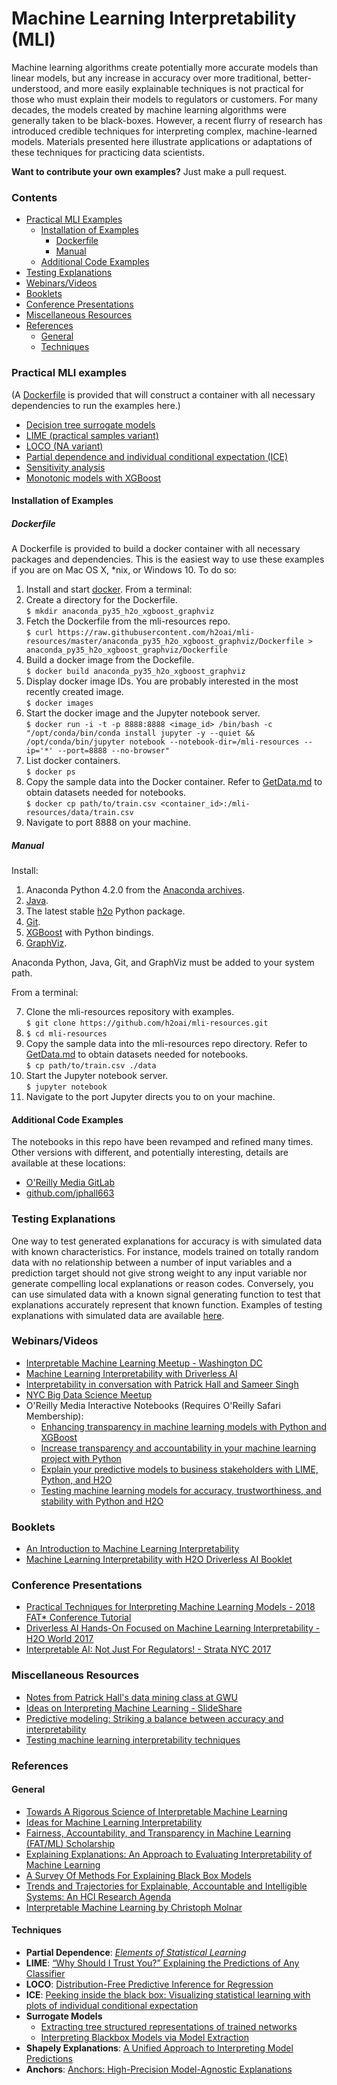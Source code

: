 # Machine Learning Interpretability (MLI)

Machine learning algorithms create potentially more accurate models than linear models, but any increase in accuracy over more traditional, better-understood, and more easily explainable techniques is not practical for those who must explain their models to regulators or customers. For many decades, the models created by machine learning algorithms were generally taken to be black-boxes. However, a recent flurry of research has introduced credible techniques for interpreting complex, machine-learned models. Materials presented here illustrate applications or adaptations of these techniques for practicing data scientists.

**Want to contribute your own examples?** Just make a pull request.

### Contents

* [Practical MLI Examples](https://github.com/h2oai/mli-resources#practical-mli-examples)
  * [Installation of Examples](https://github.com/h2oai/mli-resources#installation-of-examples)
    * [Dockerfile](https://github.com/h2oai/mli-resources#dockerfile)
    * [Manual](https://github.com/h2oai/mli-resources#manual)
  * [Additional Code Examples](https://github.com/h2oai/mli-resources#additional-code-examples)
* [Testing Explanations](https://github.com/h2oai/mli-resources#testing-explanations)
* [Webinars/Videos](https://github.com/h2oai/mli-resources#webinarsvideos)
* [Booklets](https://github.com/h2oai/mli-resources#booklets)
* [Conference Presentations](https://github.com/h2oai/mli-resources#conference-presentations)
* [Miscellaneous Resources](https://github.com/h2oai/mli-resources#miscellaneous-resources)
* [References](https://github.com/h2oai/mli-resources#references)
  * [General](https://github.com/h2oai/mli-resources#general)
  * [Techniques](https://github.com/h2oai/mli-resources#techniques)

### Practical MLI examples

(A [Dockerfile](anaconda_py35_h2o_xgboost_graphviz/Dockerfile) is provided that will construct a container with all necessary dependencies to run the examples here.)

  * [Decision tree surrogate models](notebooks/dt_surrogate.ipynb)
  * [LIME (practical samples variant)](notebooks/lime.ipynb)
  * [LOCO (NA variant)](notebooks/loco.ipynb)
  * [Partial dependence and individual conditional expectation (ICE)](notebooks/pdp_ice.ipynb)  
  * [Sensitivity analysis](notebooks/sensitivity_analysis.ipynb)
  * [Monotonic models with XGBoost](notebooks/mono_xgboost.ipynb)

#### Installation of Examples

##### Dockerfile

A Dockerfile is provided to build a docker container with all necessary packages and dependencies. This is the easiest way to use these examples if you are on Mac OS X, \*nix, or Windows 10. To do so:

  1. Install and start [docker](https://www.docker.com/).
  From a terminal:
  2. Create a directory for the Dockerfile.</br>
  `$ mkdir anaconda_py35_h2o_xgboost_graphviz`
  3. Fetch the Dockerfile from the mli-resources repo.</br>
  `$ curl https://raw.githubusercontent.com/h2oai/mli-resources/master/anaconda_py35_h2o_xgboost_graphviz/Dockerfile > anaconda_py35_h2o_xgboost_graphviz/Dockerfile`
  4. Build a docker image from the Dockefile.</br>
  `$ docker build anaconda_py35_h2o_xgboost_graphviz`
  5. Display docker image IDs. You are probably interested in the most recently created image. </br>
  `$ docker images`
  6. Start the docker image and the Jupyter notebook server.</br>
   `$ docker run -i -t -p 8888:8888 <image_id> /bin/bash -c "/opt/conda/bin/conda install jupyter -y --quiet && /opt/conda/bin/jupyter notebook --notebook-dir=/mli-resources --ip='*' --port=8888 --no-browser"`
  7. List docker containers.</br>
  `$ docker ps`
  8. Copy the sample data into the Docker container. Refer to [GetData.md](data/GetData.md) to obtain datasets needed for notebooks.</br>
  `$ docker cp path/to/train.csv <container_id>:/mli-resources/data/train.csv`
  9. Navigate to port 8888 on your machine.

##### Manual

  Install:

  1. Anaconda Python 4.2.0 from the [Anaconda archives](https://repo.continuum.io/archive/).
  2. [Java](https://java.com/download).
  3. The latest stable [h2o](https://www.h2o.ai/download/) Python package.
  4. [Git](https://git-scm.com/downloads).
  5. [XGBoost](https://github.com/dmlc/xgboost) with Python bindings.
  6. [GraphViz](http://www.graphviz.org/).

  Anaconda Python, Java, Git, and GraphViz must be added to your system path.

  From a terminal:

  7. Clone the mli-resources repository with examples.</br>
  `$ git clone https://github.com/h2oai/mli-resources.git`
  8. `$ cd mli-resources`
  9. Copy the sample data into the mli-resources repo directory. Refer to [GetData.md](data/GetData.md) to obtain datasets needed for notebooks.</br>
  `$ cp path/to/train.csv ./data`
  9. Start the Jupyter notebook server.</br>
  `$ jupyter notebook`
  10. Navigate to the port Jupyter directs you to on your machine.

#### Additional Code Examples

The notebooks in this repo have been revamped and refined many times. Other versions with different, and potentially interesting, details are available at these locations:

* [O'Reilly Media GitLab](https://content.oreilly.com/oriole/Interpretable-machine-learning-with-Python-XGBoost-and-H2O)
* [github.com/jphall663](https://github.com/jphall663/interpretable_machine_learning_with_python)

### Testing Explanations

One way to test generated explanations for accuracy is with simulated data with known characteristics. For instance, models trained on totally random data with no relationship between a number of input variables and a prediction target should not give strong weight to any input variable nor generate compelling local explanations or reason codes. Conversely, you can use simulated data with a known signal generating function to test that explanations accurately represent that known function. Examples of testing explanations with simulated data are available [here](https://github.com/h2oai/mli-resources/tree/master/lime_shap_treeint_compare).

### Webinars/Videos

* [Interpretable Machine Learning Meetup - Washington DC](https://www.youtube.com/watch?v=3uLegw5HhYk)
* [Machine Learning Interpretability with Driverless AI](https://www.youtube.com/watch?v=3_gm00kBwEw)
* [Interpretability in conversation with Patrick Hall and Sameer Singh](http://blog.fastforwardlabs.com/2017/09/11/interpretability-webinar.html)
* [NYC Big Data Science Meetup](https://www.youtube.com/watch?v=Q8rTrmqUQsU)
* O'Reilly Media Interactive Notebooks (Requires O'Reilly Safari Membership):
  * [Enhancing transparency in machine learning models with Python and XGBoost](https://www.safaribooksonline.com/oriole/enhancing-transparency-in-machine-learning-models-with-python-and-xgboost)
  * [Increase transparency and accountability in your machine learning project with Python](https://www.safaribooksonline.com/oriole/increase-transparency-and-accountability-in-your-machine-learning-project-with-python)
  * [Explain your predictive models to business stakeholders with LIME, Python, and H2O](https://www.safaribooksonline.com/oriole/explain-your-predictive-models-to-business-stakeholders-w-lime-python-h2o)
  * [Testing machine learning models for accuracy, trustworthiness, and stability with Python and H2O](https://www.safaribooksonline.com/oriole/testing-ml-models-for-accuracy-trustworthiness-stability-with-python-and-h2o)

### Booklets

* [An Introduction to Machine Learning Interpretability](http://www.oreilly.com/data/free/an-introduction-to-machine-learning-interpretability.csp)
* [Machine Learning Interpretability with H2O Driverless AI Booklet](http://docs.h2o.ai/driverless-ai/latest-stable/docs/booklets/MLIBooklet.pdf)

### Conference Presentations

* [Practical Techniques for Interpreting Machine Learning Models - 2018 FAT* Conference Tutorial](https://www.fatconference.org/static/tutorials/hall_interpretable18.pdf)
* [Driverless AI Hands-On Focused on Machine Learning Interpretability - H2O World 2017](http://video.h2o.ai/watch/9g8TrVXUfgYgKq4FReia7z)
* [Interpretable AI: Not Just For Regulators! - Strata NYC 2017](notes/strata_mli_sept_17.pdf)

### Miscellaneous Resources

* [Notes from Patrick Hall's data mining class at GWU](https://github.com/jphall663/GWU_data_mining/blob/master/10_model_interpretability/notes/instructor_notes.pdf)
* [Ideas on Interpreting Machine Learning - SlideShare](https://www.slideshare.net/0xdata/interpretable-machine-learning)
* [Predictive modeling: Striking a balance between accuracy and interpretability](https://www.oreilly.com/ideas/predictive-modeling-striking-a-balance-between-accuracy-and-interpretability)
* [Testing machine learning interpretability techniques](https://www.oreilly.com/ideas/testing-machine-learning-interpretability-techniques)

### References

#### General

* [Towards A Rigorous Science of Interpretable Machine Learning](https://arxiv.org/pdf/1702.08608.pdf)
* [Ideas for Machine Learning Interpretability](https://www.oreilly.com/ideas/ideas-on-interpreting-machine-learning)
* [Fairness, Accountability, and Transparency in Machine Learning (FAT/ML) Scholarship](https://www.fatml.org/resources/relevant-scholarship)
* [Explaining Explanations: An Approach to Evaluating Interpretability of Machine Learning](https://arxiv.org/pdf/1806.00069.pdf)
* [A Survey Of Methods For Explaining Black Box Models](https://arxiv.org/pdf/1802.01933.pdf)
* [Trends and Trajectories for Explainable, Accountable and Intelligible Systems: An HCI Research Agenda](https://dl.acm.org/citation.cfm?id=3174156)
* [Interpretable Machine Learning by Christoph Molnar](https://github.com/christophM/interpretable-ml-book)

#### Techniques

* **Partial Dependence**: [*Elements of Statistical Learning*](https://web.stanford.edu/~hastie/ElemStatLearn/printings/ESLII_print12.pdf)
* **LIME**: [“Why Should I Trust You?” Explaining the Predictions of Any Classifier](http://www.kdd.org/kdd2016/papers/files/rfp0573-ribeiroA.pdf)
* **LOCO**: [Distribution-Free Predictive Inference for Regression](http://www.stat.cmu.edu/~ryantibs/papers/conformal.pdf)
* **ICE**: [Peeking inside the black box: Visualizing statistical learning with plots of individual conditional expectation](https://arxiv.org/pdf/1309.6392.pdf)
* **Surrogate Models**
  * [Extracting tree structured representations of trained networks](https://papers.nips.cc/paper/1152-extracting-tree-structured-representations-of-trained-networks.pdf)
  * [Interpreting Blackbox Models via Model Extraction](https://arxiv.org/pdf/1705.08504.pdf)
* **Shapely Explanations**: [A Unified Approach to Interpreting Model Predictions](http://papers.nips.cc/paper/7062-a-unified-approach-to-interpreting-model-predictions)
* **Anchors**: [Anchors: High-Precision Model-Agnostic Explanations](https://homes.cs.washington.edu/~marcotcr/aaai18.pdf)
